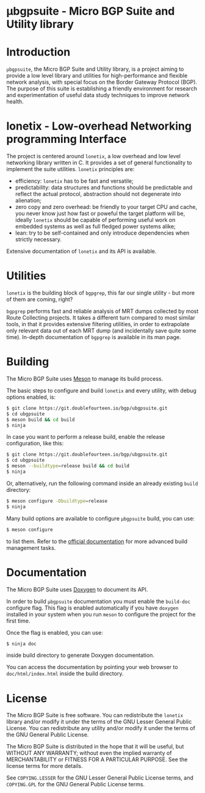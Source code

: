 µbgpsuite - Micro BGP Suite and Utility library
================================================

# Introduction

`µbgpsuite`, the Micro BGP Suite and Utility library, is a project
aiming to provide a low level library and utilities for
high-performance and flexible network analysis, with special
focus on the Border Gateway Protocol (BGP).
The purpose of this suite is establishing a friendly environment
for research and experimentation of useful data study
techniques to improve network health.

# lonetix - Low-overhead Networking programming Interface

The project is centered around `lonetix`, a low overhead and
low level networking library written in C.
It provides a set of general functionality to implement the suite utilities.
`lonetix` principles are:
- efficiency: `lonetix` has to be fast and versatile;
- predictability: data structures and functions should be predictable
  and reflect the actual protocol, abstraction should not degenerate
  into alienation;
- zero copy and zero overhead: be friendly to your target CPU and cache,
  you never know just how fast or poweful the target platform will be,
  ideally `lonetix` should be capable of performing useful work on embedded
  systems as well as full fledged power systems alike;
- lean: try to be self-contained and only introduce dependencies when strictly
  necessary.

Extensive documentation of `lonetix` and its API is available.

# Utilities

`lonetix` is the building block of `bgpgrep`, this far our single
utility - but more of them are coming, right?

`bgpgrep` performs fast and reliable analysis of MRT dumps
collected by most Route Collecting projects. It takes a different
turn compared to most similar tools, in that it provides extensive
filtering utilities, in order to extrapolate only relevant data
out of each MRT dump (and incidentally save quite some time).
In-depth documentation of `bgpgrep` is available in its man page.

# Building

The Micro BGP Suite uses [Meson](https://mesonbuild.com/) to manage its build
process.

The basic steps to configure and build `lonetix` and every utility, with
debug options enabled, is:
```sh
$ git clone https://git.doublefourteen.io/bgp/ubgpsuite.git
$ cd ubgpsuite
$ meson build && cd build
$ ninja
```

In case you want to perform a release build, enable the release configuration,
like this:
```sh
$ git clone https://git.doublefourteen.io/bgp/ubgpsuite.git
$ cd ubgpsuite
$ meson --buildtype=release build && cd build
$ ninja
```

Or, alternatively, run the following command inside an already existing `build`
directory:
```sh
$ meson configure -Dbuildtype=release
$ ninja
```

Many build options are available to configure `µbgpsuite` build, you can use:
```sh
$ meson configure
```

to list them.
Refer to the [official documentation](https://mesonbuild.com/Manual.html)
for more advanced build management tasks.

# Documentation

The Micro BGP Suite uses [Doxygen](https://www.doxygen.org/index.html) to document its API.

In order to build `µbgpsuite` documentation you must enable the `build-doc`
configure flag. This flag is enabled automatically if you have `doxygen`
installed in your system when you run `meson` to configure the project for the
first time.

Once the flag is enabled, you can use:
```sh
$ ninja doc
```
inside build directory to generate Doxygen documentation.

You can access the documentation by pointing your web browser to
`doc/html/index.html` inside the build directory.

# License

The Micro BGP Suite is free software.
You can redistribute the `lonetix` library and/or modify it under the terms of the
GNU Lesser General Public License.
You can redistribute any utility and/or modify it under the terms of the
GNU General Public License.

The Micro BGP Suite is distributed in the hope that it will be useful,
but WITHOUT ANY WARRANTY; without even the implied warranty of
MERCHANTABILITY or FITNESS FOR A PARTICULAR PURPOSE. See the license terms for
more details.

See `COPYING.LESSER` for the GNU Lesser General Public License terms,
and `COPYING.GPL` for the GNU General Public License terms.

